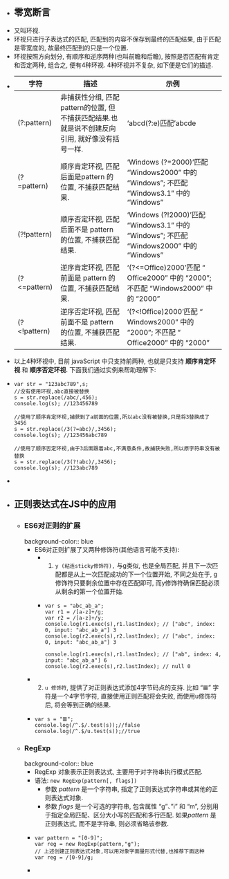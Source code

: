 - ## 零宽断言
- 又叫环视.
- 环视只进行子表达式的匹配, 匹配到的内容不保存到最终的匹配结果, 由于匹配是零宽度的, 故最终匹配到的只是一个位置.
- 环视按照方向划分, 有顺序和逆序两种(也叫前瞻和后瞻), 按照是否匹配有肯定和否定两种, 组合之, 便有4种环视. 4种环视并不复杂, 如下便是它们的描述.
- |字符	|描述|示例|
  |--|--|--|
  |(?:pattern)|非捕获性分组, 匹配pattern的位置, 但不捕获匹配结果.也就是说不创建反向引用, 就好像没有括号一样.|‘abcd(?:e)匹配’abcde|
  |(?=pattern)|顺序肯定环视, 匹配后面是pattern 的位置, 不捕获匹配结果.|‘Windows (?=2000)’匹配 “Windows2000” 中的 “Windows”; 不匹配 “Windows3.1” 中的 “Windows”|
  |(?!pattern)|顺序否定环视, 匹配后面不是 pattern 的位置, 不捕获匹配结果.|‘Windows (?!2000)’匹配 “Windows3.1” 中的 “Windows”; 不匹配 “Windows2000” 中的 “Windows”|
  |(?<=pattern)|逆序肯定环视, 匹配前面是 pattern 的位置, 不捕获匹配结果.|‘(?<=Office)2000’匹配 “ Office2000” 中的 “2000”; 不匹配 “Windows2000” 中的 “2000”|
  |(?<!pattern)	|逆序否定环视, 匹配前面不是 pattern 的位置, 不捕获匹配结果.|‘(?<!Office)2000’匹配 “ Windows2000” 中的 “2000”; 不匹配 “ Office2000” 中的 “2000”|
- 以上4种环视中, 目前 javaScript 中只支持前两种, 也就是只支持 **顺序肯定环视** 和 **顺序否定环视**. 下面我们通过实例来帮助理解下:
- ```
  var str = "123abc789",s;
  //没有使用环视,abc直接被替换
  s = str.replace(/abc/,456);
  console.log(s); //123456789
  
  //使用了顺序肯定环视,捕获到了a前面的位置,所以abc没有被替换,只是将3替换成了3456
  s = str.replace(/3(?=abc)/,3456);
  console.log(s); //123456abc789
  
  //使用了顺序否定环视,由于3后面跟着abc,不满意条件,故捕获失败,所以原字符串没有被替换
  s = str.replace(/3(?!abc)/,3456);
  console.log(s); //123abc789
  ```
-
- ## 正则表达式在JS中的应用
	- ### ES6对正则的扩展
	  background-color:: blue
		- ES6对正则扩展了又两种修饰符(其他语言可能不支持):
			- 1. `y (粘连sticky修饰符),` 与g类似, 也是全局匹配, 并且下一次匹配都是从上一次匹配成功的下一个位置开始, 不同之处在于, g修饰符只要剩余位置中存在匹配即可, 而y修饰符确保匹配必须从剩余的第一个位置开始.
			- ```
			  var s = "abc_ab_a";
			  var r1 = /[a-z]+/g;
			  var r2 = /[a-z]+/y;
			  console.log(r1.exec(s),r1.lastIndex); // ["abc", index: 0, input: "abc_ab_a"] 3
			  console.log(r2.exec(s),r2.lastIndex); // ["abc", index: 0, input: "abc_ab_a"] 3
			  
			  console.log(r1.exec(s),r1.lastIndex); // ["ab", index: 4, input: "abc_ab_a"] 6
			  console.log(r2.exec(s),r2.lastIndex); // null 0
			  ```
		- 2. `u 修饰符`, 提供了对正则表达式添加4字节码点的支持. 比如 “𝌆” 字符是一个4字节字符, 直接使用正则匹配将会失败, 而使用u修饰符后, 将会等到正确的结果.
		- ```
		  var s = "𝌆";
		  console.log(/^.$/.test(s));//false
		  console.log(/^.$/u.test(s));//true
		  ```
	- ### RegExp
	  background-color:: blue
		- RegExp 对象表示正则表达式, 主要用于对字符串执行模式匹配.
		- 语法: `new RegExp(pattern[, flags])`
			- 参数 *pattern* 是一个字符串, 指定了正则表达式字符串或其他的正则表达式对象.
			- 参数 *flags* 是一个可选的字符串, 包含属性 “g”、”i” 和 “m”, 分别用于指定全局匹配、区分大小写的匹配和多行匹配. 如果*pattern* 是正则表达式, 而不是字符串, 则必须省略该参数.
		- ```
		  var pattern = "[0-9]";
		  var reg = new RegExp(pattern,"g");
		  // 上述创建正则表达式对象,可以用对象字面量形式代替,也推荐下面这种
		  var reg = /[0-9]/g;
		  ```
		-